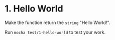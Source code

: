 # 1. Hello World

Make the function return the `string` "Hello World!".

Run `mocha test/1-hello-world` to test your work.
